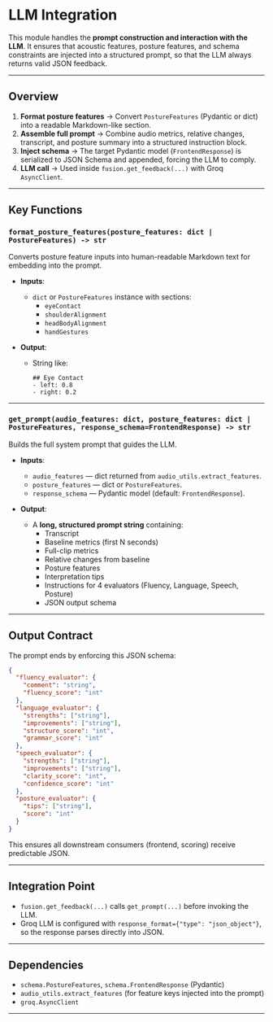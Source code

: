 # LLM Integration

This module handles the **prompt construction and interaction with the LLM**. It ensures that acoustic features, posture features, and schema constraints are injected into a structured prompt, so that the LLM always returns valid JSON feedback.

---

## Overview

1. **Format posture features** → Convert `PostureFeatures` (Pydantic or dict) into a readable Markdown-like section.  
2. **Assemble full prompt** → Combine audio metrics, relative changes, transcript, and posture summary into a structured instruction block.  
3. **Inject schema** → The target Pydantic model (`FrontendResponse`) is serialized to JSON Schema and appended, forcing the LLM to comply.  
4. **LLM call** → Used inside `fusion.get_feedback(...)` with Groq `AsyncClient`.  

---

## Key Functions

### `format_posture_features(posture_features: dict | PostureFeatures) -> str`

Converts posture feature inputs into human-readable Markdown text for embedding into the prompt.  

- **Inputs**:  
  - `dict` or `PostureFeatures` instance with sections:  
    - `eyeContact`  
    - `shoulderAlignment`  
    - `headBodyAlignment`  
    - `handGestures`  

- **Output**:  
  - String like:

    ```text
    ## Eye Contact
    - left: 0.8
    - right: 0.2
    ```

---

### `get_prompt(audio_features: dict, posture_features: dict | PostureFeatures, response_schema=FrontendResponse) -> str`

Builds the full system prompt that guides the LLM.  

- **Inputs**:  
  - `audio_features` — dict returned from `audio_utils.extract_features`.  
  - `posture_features` — dict or `PostureFeatures`.  
  - `response_schema` — Pydantic model (default: `FrontendResponse`).  

- **Output**:  
  - A **long, structured prompt string** containing:  
    - Transcript  
    - Baseline metrics (first N seconds)  
    - Full-clip metrics  
    - Relative changes from baseline  
    - Posture features  
    - Interpretation tips  
    - Instructions for 4 evaluators (Fluency, Language, Speech, Posture)  
    - JSON output schema  

---

## Output Contract

The prompt ends by enforcing this JSON schema:

```json
{
  "fluency_evaluator": {
    "comment": "string",
    "fluency_score": "int"
  },
  "language_evaluator": {
    "strengths": ["string"],
    "improvements": ["string"],
    "structure_score": "int",
    "grammar_score": "int"
  },
  "speech_evaluator": {
    "strengths": ["string"],
    "improvements": ["string"],
    "clarity_score": "int",
    "confidence_score": "int"
  },
  "posture_evaluator": {
    "tips": ["string"],
    "score": "int"
  }
}
```
This ensures all downstream consumers (frontend, scoring) receive predictable JSON.

---

## Integration Point

- `fusion.get_feedback(...)` calls `get_prompt(...)` before invoking the LLM.  
- Groq LLM is configured with `response_format={"type": "json_object"}`, so the response parses directly into JSON.  

---

## Dependencies

- `schema.PostureFeatures`, `schema.FrontendResponse` (Pydantic)  
- `audio_utils.extract_features` (for feature keys injected into the prompt)  
- `groq.AsyncClient`  
---